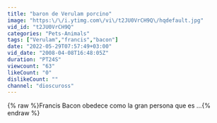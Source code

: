 ```yaml
---
title: "baron de Verulam porcino"
image: "https:\/\/i.ytimg.com\/vi\/t2JU0VrCH9Q\/hqdefault.jpg"
vid_id: "t2JU0VrCH9Q"
categories: "Pets-Animals"
tags: ["Verulam","francis","bacon"]
date: "2022-05-29T07:57:49+03:00"
vid_date: "2008-04-08T16:48:05Z"
duration: "PT24S"
viewcount: "63"
likeCount: "0"
dislikeCount: ""
channel: "dioscuross"
---
```

{% raw %}Francis Bacon obedece como la gran persona que es ...{% endraw %}
